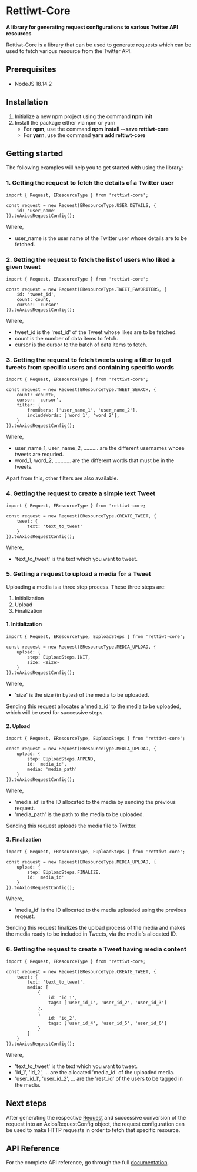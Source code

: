 # Rettiwt-Core

**A library for generating request configurations to various Twitter API resources**

Rettiwt-Core is a library that can be used to generate requests which can be used to fetch various resource from the Twitter API.

## Prerequisites

-   NodeJS 18.14.2

## Installation

1.  Initialize a new npm project using the command **npm init**
2.  Install the package either via npm or yarn
    -   For **npm**, use the command **npm install --save rettiwt-core**
    -   For **yarn**, use the command **yarn add rettiwt-core**

## Getting started

The following examples will help you to get started with using the library:

### 1. Getting the request to fetch the details of a Twitter user

```
import { Request, EResourceType } from 'rettiwt-core';

const request = new Request(EResourceType.USER_DETAILS, {
    id: 'user_name'
}).toAxiosRequestConfig();
```

Where,

-   user_name is the user name of the Twitter user whose details are to be fetched.

### 2. Getting the request to fetch the list of users who liked a given tweet

```
import { Request, EResourceType } from 'rettiwt-core';

const request = new Request(EResourceType.TWEET_FAVORITERS, {
    id: 'tweet_id',
    count: count,
    cursor: 'cursor'
}).toAxiosRequestConfig();
```

Where,

-   tweet_id is the 'rest_id' of the Tweet whose likes are to be fetched.
-   count is the number of data items to fetch.
-   cursor is the cursor to the batch of data items to fetch.

### 3. Getting the request to fetch tweets using a filter to get tweets from specific users and containing specific words

```
import { Request, EResourceType } from 'rettiwt-core';

const request = new Request(EResourceType.TWEET_SEARCH, {
    count: <count>,
    cursor: 'cursor',
    filter: {
        fromUsers: ['user_name_1', 'user_name_2'],
        includeWords: ['word_1', 'word_2'],
    }
}).toAxiosRequestConfig();
```

Where,

-   user_name_1, user_name_2, .......... are the different usernames whose tweets are requried.
-   word_1, word_2, ........... are the different words that must be in the tweets.

Apart from this, other filters are also available.

### 4. Getting the request to create a simple text Tweet

```
import { Request, EResourceType } from 'rettiwt-core;

const request = new Request(EResourceType.CREATE_TWEET, {
    tweet: {
        text: 'text_to_tweet'
    }
}).toAxiosRequestConfig();
```

Where,

-   'text_to_tweet' is the text which you want to tweet.

### 5. Getting a request to upload a media for a Tweet

Uploading a media is a three step process. These three steps are:

1. Initialization
2. Upload
3. Finalization

#### 1. Initialization

```
import { Request, EResourceType, EUploadSteps } from 'rettiwt-core';

const request = new Request(EResourceType.MEDIA_UPLOAD, {
    upload: {
        step: EUploadSteps.INIT,
        size: <size>
    }
}).toAxiosRequestConfig();
```

Where,

-   'size' is the size (in bytes) of the media to be uploaded.

Sending this request allocates a 'media_id' to the media to be uploaded, which will be used for successive steps.

#### 2. Upload

```
import { Request, EResourceType, EUploadSteps } from 'rettiwt-core';

const request = new Request(EResourceType.MEDIA_UPLOAD, {
    upload: {
        step: EUploadSteps.APPEND,
        id: 'media_id',
        media: 'media_path'
    }
}).toAxiosRequestConfig();
```

Where,

-   'media_id' is the ID allocated to the media by sending the previous request.
-   'media_path' is the path to the media to be uploaded.

Sending this request uploads the media file to Twitter.

#### 3. Finalization

```
import { Request, EResourceType, EUploadSteps } from 'rettiwt-core';

const request = new Request(EResourceType.MEDIA_UPLOAD, {
    upload: {
        step: EUploadSteps.FINALIZE,
        id: 'media_id'
    }
}).toAxiosRequestConfig();
```

Where,

-   'media_id' is the ID allocated to the media uploaded using the previous reqeust.

Sending this request finalizes the upload process of the media and makes the media ready to be included in Tweets, via the media's allocated ID.

### 6. Getting the request to create a Tweet having media content

```
import { Request, EResourceType } from 'rettiwt-core;

const request = new Request(EResourceType.CREATE_TWEET, {
    tweet: {
        text: 'text_to_tweet',
        media: [
            {
                id: 'id_1',
                tags: ['user_id_1', 'user_id_2', 'user_id_3']
            },
            {
                id: 'id_2',
                tags: ['user_id_4', 'user_id_5', 'user_id_6']
            }
        ]
    }
}).toAxiosRequestConfig();
```

Where,

-   'text_to_tweet' is the text which you want to tweet.
-   'id_1', 'id_2', ... are the allocated 'media_id' of the uploaded media.
-   'user_id_1', 'user_id_2', ... are the 'rest_id' of the users to be tagged in the media.

## Next steps

After generating the respective [Request](https://rishikant181.github.io/Rettiwt-Core/classes/Request.html) and successive conversion of the request into an AxiosRequestConfig object, the request configuration can be used to make HTTP requests in order to fetch that specific resource.

## API Reference

For the complete API reference, go through the full [documentation](https://rishikant181.github.io/Rettiwt-Core/).
